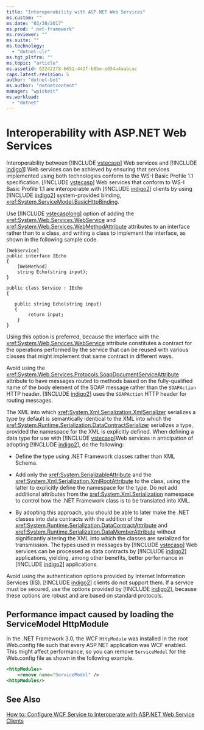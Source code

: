 ```yaml
---
title: "Interoperability with ASP.NET Web Services"
ms.custom: ""
ms.date: "03/30/2017"
ms.prod: ".net-framework"
ms.reviewer: ""
ms.suite: ""
ms.technology: 
  - "dotnet-clr"
ms.tgt_pltfrm: ""
ms.topic: "article"
ms.assetid: 622422f8-6651-442f-b8be-e654a4aabcac
caps.latest.revision: 5
author: "dotnet-bot"
ms.author: "dotnetcontent"
manager: "wpickett"
ms.workload: 
  - "dotnet"
---
```

# Interoperability with ASP.NET Web Services
Interoperability between [!INCLUDE [vstecasp](../../../../includes/vstecasp-md.md)] Web services and [!INCLUDE [indigo1](../../../../includes/indigo1-md.md)] Web services can be achieved by ensuring that services implemented using both technologies conform to the WS-I Basic Profile 1.1 specification. [!INCLUDE [vstecasp](../../../../includes/vstecasp-md.md)] Web services that conform to WS-I Basic Profile 1.1 are interoperable with [!INCLUDE [indigo2](../../../../includes/indigo2-md.md)] clients by using [!INCLUDE [indigo2](../../../../includes/indigo2-md.md)] system-provided binding, <xref:System.ServiceModel.BasicHttpBinding>.  
  
 Use [!INCLUDE [vstecasplong](../../../../includes/vstecasplong-md.md)] option of adding the <xref:System.Web.Services.WebService> and <xref:System.Web.Services.WebMethodAttribute> attributes to an interface rather than to a class, and writing a class to implement the interface, as shown in the following sample code.  
  
```  
[WebService]  
public interface IEcho  
{  
    [WebMethod]  
    string Echo(string input);  
}  
  
public class Service : IEcho  
{  
  
   public string Echo(string input)  
   {  
        return input;  
    }  
}  
```  
  
 Using this option is preferred, because the interface with the <xref:System.Web.Services.WebService> attribute constitutes a contract for the operations performed by the service that can be reused with various classes that might implement that same contract in different ways.  
  
 Avoid using the <xref:System.Web.Services.Protocols.SoapDocumentServiceAttribute> attribute to have messages routed to methods based on the fully-qualified name of the body element of the SOAP message rather than the `SOAPAction` HTTP header. [!INCLUDE [indigo2](../../../../includes/indigo2-md.md)] uses the `SOAPAction` HTTP header for routing messages.  
  
 The XML into which <xref:System.Xml.Serialization.XmlSerializer> serializes a type by default is semantically identical to the XML into which the <xref:System.Runtime.Serialization.DataContractSerializer> serializes a type, provided the namespace for the XML is explicitly defined. When defining a data type for use with [!INCLUDE [vstecasp](../../../../includes/vstecasp-md.md)]Web services in anticipation of adopting [!INCLUDE [indigo2](../../../../includes/indigo2-md.md)], do the following:  
  
- Define the type using .NET Framework classes rather than XML Schema.  
  
- Add only the <xref:System.SerializableAttribute> and the <xref:System.Xml.Serialization.XmlRootAttribute> to the class, using the latter to explicitly define the namespace for the type. Do not add additional attributes from the <xref:System.Xml.Serialization> namespace to control how the .NET Framework class is to be translated into XML.  
  
- By adopting this approach, you should be able to later make the .NET classes into data contracts with the addition of the <xref:System.Runtime.Serialization.DataContractAttribute> and <xref:System.Runtime.Serialization.DataMemberAttribute> without significantly altering the XML into which the classes are serialized for transmission. The types used in messages by [!INCLUDE [vstecasp](../../../../includes/vstecasp-md.md)] Web services can be processed as data contracts by [!INCLUDE [indigo2](../../../../includes/indigo2-md.md)] applications, yielding, among other benefits, better performance in [!INCLUDE [indigo2](../../../../includes/indigo2-md.md)] applications.  
  
 Avoid using the authentication options provided by Internet Information Services (IIS). [!INCLUDE [indigo2](../../../../includes/indigo2-md.md)] clients do not support them. If a service must be secured, use the options provided by [!INCLUDE [indigo2](../../../../includes/indigo2-md.md)], because these options are robust and are based on standard protocols.  
  
## Performance impact caused by loading the ServiceModel HttpModule  
 In the .NET Framework 3.0, the WCF `HttpModule` was installed in the root Web.config file such that every ASP.NET application was WCF enabled. This might affect performance, so you can remove `ServiceModel` for the Web.config file as shown in the following example.  
  
```xml  
<httpModules>  
    <remove name="ServiceModel" />  
<httpModules/>  
```  
  
## See Also  
 [How to: Configure WCF Service to Interoperate with ASP.NET Web Service Clients](../../../../docs/framework/wcf/feature-details/config-wcf-service-with-aspnet-web-service.md)
